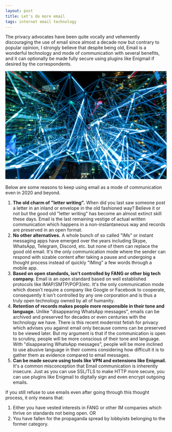 ```yaml
---
layout: post
title: Let's do more email
tags: internet email technology
---
```


The privacy advocates have been quite vocally and vehemently discouraging the use of email since almost a decade now but contrary to popular opinion, I strongly believe that despite being old, Email is a wonderful technology and mode of communication with several benefits, and it can optionally be made fully secure using plugins like Enigmail if desired by the correspondents.

![envelope](/uploads/mesh.jpg)

Below are some reasons to keep using email as a mode of communication even in 2020 and beyond.

1. **The old charm of "letter writing".** When did you last saw someone post a letter in an inland or envelope in the old fashioned way? Believe it or not but the good old "letter writing" has become an almost extinct skill these days. Email is the last remaining vestige of actual written communication which happens in a non-instantaneous way and records are preserved in an open format.
2. **No other alternatives.** A whole bunch of so called "IMs" or instant messaging apps have emerged over the years including Skype, WhatsApp, Telegram, Discord, etc. but none of them can replace the good old email. It's the only communication mode where the sender can respond with sizable content after taking a pause and undergoing a thought process instead of quickly "IMing" a few words through a mobile app.
3. **Based on open standards, isn't controlled by FANG or other big tech company.** Email is an open standard based on well established protocols like IMAP/SMTP/POP3/etc. It's the only communication mode which doesn't require a company like Google or Facebook to cooperate, consequently it isn't controlled by any one corporation and is thus a truly open technology owned by all of humanity.
4. **Retention of records makes people more responsible in their tone and language.** Unlike "disappearing WhatsApp messages", emails can be archived and preserved for decades or even centuries with the technology we have. There is this recent modernist fetish for privacy which advises you against email only because comms can be preserved to be viewed later. But my argument is that if the communication is open to scrutiny, people will be more conscious of their tone and language. With "disappearing WhatsApp messages", people will be more inclined to use abusive language in their comms considering how difficult it is to gather them as evidence compared to email messages.
5. **Can be made secure using tools like VPN and extensions like Enigmail.** It's a common misconception that Email communication is inherently insecure. Just as you can use SSL/TLS to make HTTP more secure, you can use plugins like Enigmail to digitally sign and even encrypt outgoing emails.

If you still refuse to use emails even after going through this thought process, it only means that:

1. Either you have vested interests in FANG or other IM companies which thrive on standards not being open. OR
2. You have fallen for the propaganda spread by lobbyists belonging to the former category.